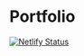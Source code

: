 # Portfolio

[![Netlify Status](https://api.netlify.com/api/v1/badges/cfb1271e-87f9-4862-9c09-a56fab3c3e49/deploy-status)](https://app.netlify.com/sites/sad-wright-2b1aed/deploys)
